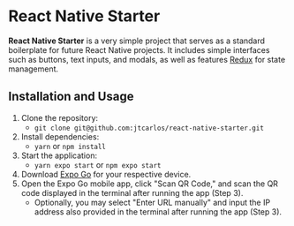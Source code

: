 # React Native Starter

**React Native Starter** is a very simple project that serves as a standard boilerplate for future React Native projects. It includes simple interfaces such as buttons, text inputs, and modals, as well as features [Redux](https://redux.js.org/) for state management.

## Installation and Usage

1. Clone the repository:
   - ```git clone git@github.com:jtcarlos/react-native-starter.git```
2. Install dependencies:
   - ```yarn``` or ```npm install```
3. Start the application:
   - ```yarn expo start``` or ```npm expo start```
4. Download [Expo Go](https://expo.dev/client) for your respective device.
5. Open the Expo Go mobile app, click "Scan QR Code," and scan the QR code displayed in the terminal after running the app (Step 3).
   - Optionally, you may select "Enter URL manually" and input the IP address also provided in the terminal after running the app (Step 3).
